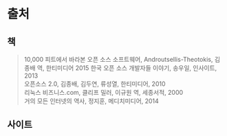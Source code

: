 # 출처

## 책

> 10,000 피트에서 바라본 오픈 소스 소프트웨어, Androutsellis-Theotokis, 김종배 역, 한티미디어 2015
> 한국 오픈 소스 개발자들 이야기, 송우일, 인사이트, 2013  
> 오픈소스 2.0, 김종배, 김두연, 류성열, 한티미디어, 2010  
> 리눅스 비즈니스.com, 클리프 밀러, 이규원 역, 세종서적, 2000  
> 거의 모든 인터넷의 역사, 정지훈, 메디치미디어, 2014  

## 사이트

>
